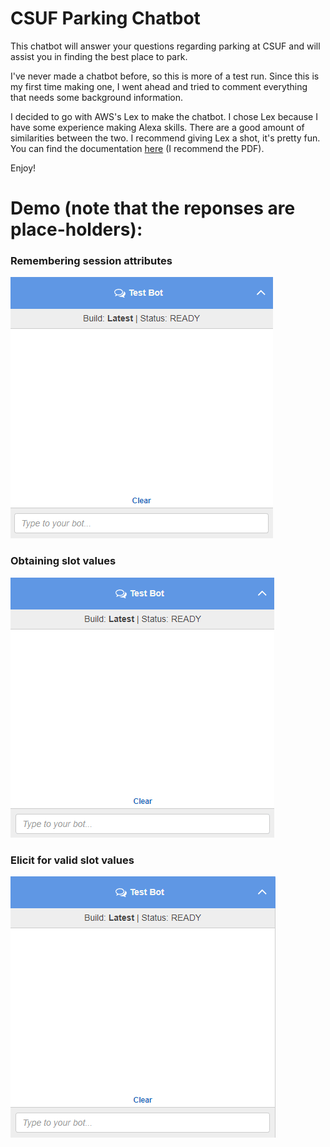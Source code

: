 # CSUF Parking Chatbot

This chatbot will answer your questions regarding parking at CSUF and will assist you in finding the best place to park.

I've never made a chatbot before, so this is more of a test run. Since this is my first time making one, I went ahead and tried to comment everything that needs some background information.

I decided to go with AWS's Lex to make the chatbot. I chose Lex because I have some experience making Alexa skills. There are a good amount of similarities between the two. I recommend giving Lex a shot, it's pretty fun. You can find the documentation [here](https://aws.amazon.com/documentation/lex/) (I recommend the PDF).

Enjoy!

# Demo (note that the reponses are place-holders): #

### Remembering session attributes ###
![](https://raw.githubusercontent.com/omolazabal/csuf-parking-chatbot/master/gifs/sess-attrib.gif)

### Obtaining slot values ###
![](https://raw.githubusercontent.com/omolazabal/csuf-parking-chatbot/master/gifs/get-slot-val.gif)

### Elicit for valid slot values ###
![](https://raw.githubusercontent.com/omolazabal/csuf-parking-chatbot/master/gifs/elicit-values.gif)
